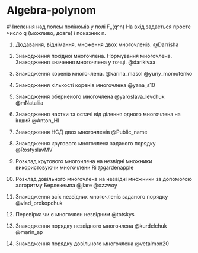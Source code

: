 # Algebra-polynom

#Числення над полем поліномів у полі F\_(q^n)
На вхід задається просте число q (можливо, довге) і показник n.

1. Додавання, віднімання, множення двох многочленів.
   @Darrisha

2. Знаходження похідної многочлена. Нормування многочлена. Знаходження значення многочлена у точці.
   @darikivaa

3. Знаходження коренів многочлена.
   @karina_masol
   @yuriy_momotenko

4. Знаходження кількості коренів многочлена
   @yana_s10

5. Знаходження оберненого многочлена
   @yaroslava_levchuk
   @mNataliia

6. Знаходження частки та остачі від ділення одного многочлена на інший
   @Anton_Hl

7. Знаходження НСД двох многочленів
   @Public_name

8. Знаходження кругового многочлена заданого порядку
   @RostyslavMV

9. Розклад кругового многочлена на незвідні множники використовуючи многочлени Ri
   @gardenapple

10. Розклад довільного многочлена на незвідні множники за допомогою алгоритму Берлекемпа
    @jlare
    @ozzwoy

11. Знаходження всіх незвідних многочленів заданого порядку
    @vlad_prokopchuk

12. Перевірка чи є многочлен незвідним
    @totskys

13. Знаходження порядку незвідного многочлена
    @kurdelchuk
    @marin_ap

14. Знаходження порядку довільного многочлена
    @vetalmon20
